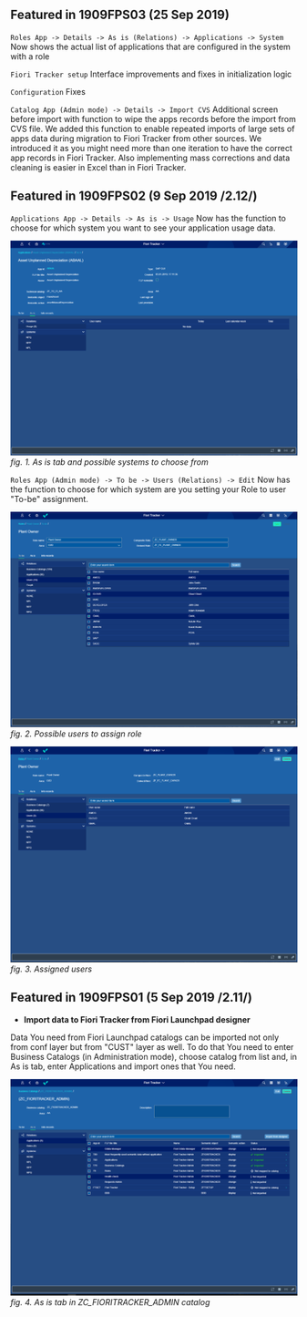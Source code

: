 ## Featured in 1909FPS03 (25 Sep 2019)

`Roles App -> Details -> As is (Relations) -> Applications -> System` Now shows the actual list of applications that are configured in the system with a role

`Fiori Tracker setup` Interface improvements and fixes in initialization logic

`Configuration` Fixes

`Catalog App (Admin mode) -> Details -> Import CVS` Additional screen before import with function to wipe the apps records before the import from CVS file. We added this function to enable repeated imports of large sets of apps data during migration to Fiori Tracker from other sources. We introduced it as you might need more than one iteration to have the correct app records in Fiori Tracker. Also implementing mass corrections and data cleaning is easier in Excel than in Fiori Tracker. 

## Featured in 1909FPS02 (9 Sep 2019 /2.12/)

`Applications App -> Details -> As is -> Usage` Now has the function to choose for which system you want to see your application usage data.

![](/res/chose_from_many_systems.png)
*fig. 1. As is tab and possible systems to choose from*

`Roles App (Admin mode) -> To be -> Users (Relations) -> Edit` Now has the function to choose for which system are you setting your Role to user "To-be" assignment.

![](/res/users_to_assign_role.png)
*fig. 2. Possible users to assign role*

![](/res/assigned_users.png)
*fig. 3. Assigned users*

## Featured in 1909FPS01 (5 Sep 2019 /2.11/)

- **Import data to Fiori Tracker from Fiori Launchpad designer** 

Data You need from Fiori Launchpad catalogs can be imported not only from conf layer but from "CUST" layer as well. To do that You need to enter Business Catalogs (in Administration mode), choose catalog from list and, in As is tab, enter Applications and import ones that You need. 

![](/res/as_is_import.png)
*fig. 4. As is tab in ZC_FIORITRACKER_ADMIN catalog*
